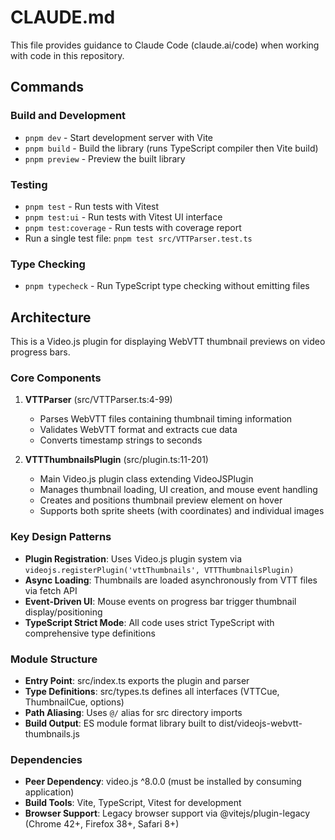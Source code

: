 # CLAUDE.md

This file provides guidance to Claude Code (claude.ai/code) when working with code in this repository.

## Commands

### Build and Development
- `pnpm dev` - Start development server with Vite
- `pnpm build` - Build the library (runs TypeScript compiler then Vite build)
- `pnpm preview` - Preview the built library

### Testing
- `pnpm test` - Run tests with Vitest
- `pnpm test:ui` - Run tests with Vitest UI interface
- `pnpm test:coverage` - Run tests with coverage report
- Run a single test file: `pnpm test src/VTTParser.test.ts`

### Type Checking
- `pnpm typecheck` - Run TypeScript type checking without emitting files

## Architecture

This is a Video.js plugin for displaying WebVTT thumbnail previews on video progress bars.

### Core Components

1. **VTTParser** (src/VTTParser.ts:4-99)
   - Parses WebVTT files containing thumbnail timing information
   - Validates WebVTT format and extracts cue data
   - Converts timestamp strings to seconds

2. **VTTThumbnailsPlugin** (src/plugin.ts:11-201)
   - Main Video.js plugin class extending VideoJSPlugin
   - Manages thumbnail loading, UI creation, and mouse event handling
   - Creates and positions thumbnail preview element on hover
   - Supports both sprite sheets (with coordinates) and individual images

### Key Design Patterns

- **Plugin Registration**: Uses Video.js plugin system via `videojs.registerPlugin('vttThumbnails', VTTThumbnailsPlugin)`
- **Async Loading**: Thumbnails are loaded asynchronously from VTT files via fetch API
- **Event-Driven UI**: Mouse events on progress bar trigger thumbnail display/positioning
- **TypeScript Strict Mode**: All code uses strict TypeScript with comprehensive type definitions

### Module Structure

- **Entry Point**: src/index.ts exports the plugin and parser
- **Type Definitions**: src/types.ts defines all interfaces (VTTCue, ThumbnailCue, options)
- **Path Aliasing**: Uses `@/` alias for src directory imports
- **Build Output**: ES module format library built to dist/videojs-webvtt-thumbnails.js

### Dependencies

- **Peer Dependency**: video.js ^8.0.0 (must be installed by consuming application)
- **Build Tools**: Vite, TypeScript, Vitest for development
- **Browser Support**: Legacy browser support via @vitejs/plugin-legacy (Chrome 42+, Firefox 38+, Safari 8+)